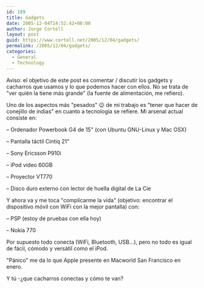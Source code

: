 ```yaml
---
id: 189
title: Gadgets
date: 2005-12-04T14:52:42+00:00
author: Jorge Cortell
layout: post
guid: https://www.cortell.net/2005/12/04/gadgets/
permalink: /2005/12/04/gadgets/
categories:
  - General
  - Technology
---
```

Aviso: el objetivo de este post es comentar / discutir los gadgets y cacharros que usamos y lo que podemos hacer con ellos. No se trata de "ver quién la tiene más grande" (la fuente de alimentación, me refiero).

Uno de los aspectos más "pesados" 😉 de mi trabajo es "tener que hacer de conejillo de indias" en cuanto a tecnologí­a se refiere. Mi arsenal actual consiste en:

– Ordenador Powerbook G4 de 15" (con Ubuntu GNU-Linux y Mac OSX)
  
– Pantalla táctil Cintiq 21"
  
– Sony Ericsson P910i
  
– iPod ví­deo 60GB
  
– Proyector VT770
  
– Disco duro externo con lector de huella digital de La Cie

Y ahora va y me toca "complicarme la vida" (objetivo: encontrar el dispositivo móvil con WiFi con la mejor pantalla) con:

– PSP (estoy de pruebas con ella hoy)
  
– Nokia 770

Por supuesto todo conecta (WiFi, Bluetooth, USB...), pero no todo es igual de fácil, cómodo y versátil como el iPod.

"Pánico" me da lo que Apple presente en Macworld San Francisco en enero.

Y tú -¿que cacharros conectas y cómo te van?